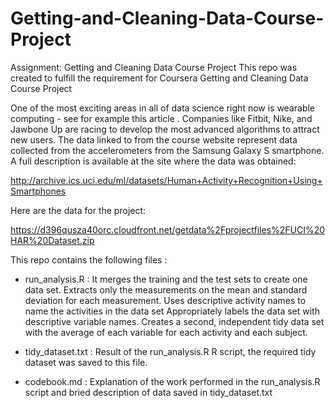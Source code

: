 # Getting-and-Cleaning-Data-Course-Project
Assignment: Getting and Cleaning Data Course Project
This repo was created to fulfill the requirement for Coursera Getting and Cleaning Data Course Project

One of the most exciting areas in all of data science right now is wearable computing - see for example this article . Companies like Fitbit, Nike, and Jawbone Up are racing to develop the most advanced algorithms to attract new users. The data linked to from the course website represent data collected from the accelerometers from the Samsung Galaxy S smartphone. A full description is available at the site where the data was obtained:

http://archive.ics.uci.edu/ml/datasets/Human+Activity+Recognition+Using+Smartphones

Here are the data for the project:

https://d396qusza40orc.cloudfront.net/getdata%2Fprojectfiles%2FUCI%20HAR%20Dataset.zip

This repo contains the following files :

* run_analysis.R : 
It merges the training and the test sets to create one data set.
Extracts only the measurements on the mean and standard deviation for each measurement. 
Uses descriptive activity names to name the activities in the data set
Appropriately labels the data set with descriptive variable names. 
Creates a second, independent tidy data set with the average of each variable for each activity and each subject. 

* tidy_dataset.txt : 
Result of the run_analysis.R R script, the required tidy dataset was saved to this file.

* codebook.md :
Explanation of  the work performed in the run_analysis.R script and bried description of data saved in tidy_dataset.txt
